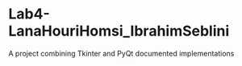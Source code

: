 # Lab4-LanaHouriHomsi_IbrahimSeblini
A project combining Tkinter and PyQt documented implementations
